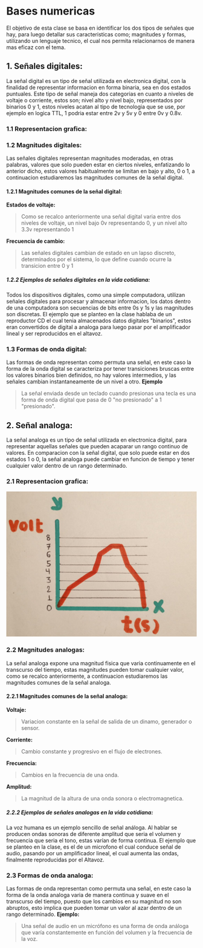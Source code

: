 # Bases numericas
El objetivo de esta clase se basa en identificar los dos tipos de señales que hay, para luego detallar sus caracteristicas como; magnitudes y formas, utilizando un lenguaje tecnico, el cual nos permita relacionarnos de manera mas eficaz con el tema.

## 1. Señales digitales:
La señal digital es un tipo de señal utilizada en electronica digital, con la finalidad de representar informacion en forma binaria, sea en dos estados puntuales. Este tipo de señal maneja dos categorias en cuanto a niveles de voltaje o corriente, estos son; nivel alto y nivel bajo, representados por binarios 0 y 1, estos niveles acatan al tipo de tecnologia que se use, por ejemplo en logica TTL, 1 podria estar entre 2v y 5v y 0 entre 0v y 0.8v.

### 1.1 Representacion grafica:

### 1.2 Magnitudes digitales:
Las señales digitales representan magnitudes moderadas, en otras palabras, valores que solo pueden estar en ciertos niveles, enfatizando lo anterior dicho, estos valores habitualmente se limitan en bajo y alto, 0 o 1, a continuacion estudiaremos las magnitudes comunes de la señal digital.

#### 1.2.1 Magnitudes comunes de la señal digital:
**Estados de voltaje:** 
>Como se recalco anteriormente una señal digital varia entre dos niveles de voltaje, un nivel bajo 0v representando 0, y un nivel alto 3.3v representando 1

**Frecuencia de cambio:** 
>Las señales digitales cambian de estado en un lapso discreto, determinados por el sistema, lo que define cuando ocurre la transicion entre 0 y 1

##### 1.2.2 Ejemplos de señales digitales en la vida cotidiana:
Todos los dispositivos digitales, como una simple computadora, utilizan señales digitales para procesar y almacenar informacion, los datos dentro de una computadora son secuencias de bits entre 0s y 1s y las magnitudes son discretas.
El ejemplo que se planteo en la clase hablaba de un reproductor CD el cual tenia almacenados datos digitales "binarios", estos eran convertidos de digital a analoga para luego pasar por el amplificador lineal y ser reproducidos en el altavoz. 

### 1.3 Formas de onda digital:
Las formas de onda representan como permuta una señal, en este caso la forma de la onda digital se caracteriza por tener transiciones bruscas entre los valores binarios bien definidos, no hay valores intermedios, y las señales cambian instantaneamente de un nivel a otro.
**Ejemplo**
>La señal enviada desde un teclado cuando presionas una tecla es una forma de onda digital que pasa de 0 "no presionado" a 1 "presionado".

## 2. Señal analoga:
La señal analoga es un tipo de señal utilizada en electronica digital, para representar aquellas señales que pueden acaparar un rango continuo de valores. En comparacion con la señal digital, que solo puede estar en dos estados 1 o 0, la señal analoga puede cambiar en funcion de tiempo y tener cualquier valor dentro de un rango determinado.

### 2.1 Representacion grafica:
![Señal Analoga](Señalanaloga11.PNG)

### 2.2 Magnitudes analogas:
La señal analoga expone una magnitud fisica que varia continuamente en el transcurso del tiempo, estas magnitudes pueden tomar cualquier valor, como se recalco anteriormente, a continuacion estudiaremos las magnitudes comunes de la señal analoga.

#### 2.2.1 Magnitudes comunes de la señal analoga:
**Voltaje:** 
>Variacion constante en la señal de salida de un dinamo, generador o sensor.

**Corriente:** 
>Cambio constante y progresivo en el flujo de electrones.

**Frecuencia:** 
>Cambios en la frecuencia de una onda.

**Amplitud:** 
>La magnitud de la altura de una onda sonora o electromagnetica.

##### 2.2.2 Ejemplos de señales analogas en la vida cotidiana:
La voz humana es un ejemplo sencillo de señal análoga. Al hablar se producen ondas sonoras de diferente amplitud que seria el volumen y frecuencia que seria el tono, estas varían de forma continua.
El ejemplo que se planteo en la clase, es el de un microfono el cual conduce señal de audio, pasando por un amplificador lineal, el cual aumenta las ondas, finalmente reproducidas por el Altavoz.

### 2.3 Formas de onda analoga:
Las formas de onda representan como permuta una señal, en este caso la forma de la onda analoga varia de manera continua y suave en el transcurso del tiempo, puesto que los cambios en su magnitud no son abruptos, esto implica que pueden tomar un valor al azar dentro de un rango determinado.
**Ejemplo:**
>Una señal de audio en un micrófono es una forma de onda análoga que varía constantemente en función del volumen y la frecuencia de la voz.
